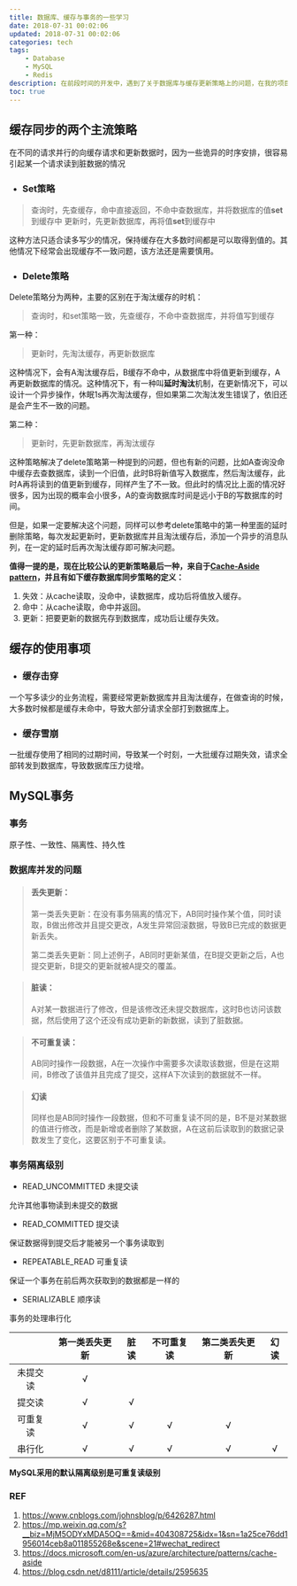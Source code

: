 ```yaml
---
title: 数据库、缓存与事务的一些学习
date: 2018-07-31 00:02:06
updated: 2018-07-31 00:02:06
categories: tech
tags: 
	- Database
	- MySQL
	- Redis
description: 在前段时间的开发中，遇到了关于数据库与缓存更新策略上的问题，在我的项目中可能不涉及多线程的高频读写和高一致性要求，但了解数据库的这些相关知识还是很有必要的。文中也包括一些数据库的事务隔离级别，缓存的一些使用等。
toc: true
---
```



## 缓存同步的两个主流策略

在不同的请求并行的向缓存请求和更新数据时，因为一些诡异的时序安排，很容易引起某一个请求读到脏数据的情况

* ### Set策略
> 查询时，先查缓存，命中直接返回，不命中查数据库，并将数据库的值**set**到缓存中
> 更新时，先更新数据库，再将值**set**到缓存中

这种方法只适合读多写少的情况，保持缓存在大多数时间都是可以取得到值的。其他情况下经常会出现缓存不一致问题，该方法还是需要慎用。

* ### Delete策略

Delete策略分为两种，主要的区别在于淘汰缓存的时机：
> 查询时，和set策略一致，先查缓存，不命中查数据库，并将值写到缓存

第一种：
> 更新时，先淘汰缓存，再更新数据库

这种情况下，会有A淘汰缓存后，B缓存不命中，从数据库中将值更新到缓存，A再更新数据库的情况。这种情况下，有一种叫**延时淘汰**机制，在更新情况下，可以设计一个异步操作，休眠1s再次淘汰缓存，但如果第二次淘汰发生错误了，依旧还是会产生不一致的问题。

第二种：
> 更新时，先更新数据库，再淘汰缓存

这种策略解决了delete策略第一种提到的问题，但也有新的问题，比如A查询没命中缓存去查数据库，读到一个旧值，此时B将新值写入数据库，然后淘汰缓存，此时A再将读到的值更新到缓存，同样产生了不一致。但此时的情况比上面的情况好很多，因为出现的概率会小很多，A的查询数据库时间是远小于B的写数据库的时间。

但是，如果一定要解决这个问题，同样可以参考delete策略中的第一种里面的延时删除策略，每次发起更新时，更新数据库并且淘汰缓存后，添加一个异步的消息队列，在一定的延时后再次淘汰缓存即可解决问题。

**值得一提的是，现在比较公认的更新策略最后一种，来自于[Cache-Aside pattern](https://docs.microsoft.com/en-us/azure/architecture/patterns/cache-aside)，并且有如下缓存数据库同步策略的定义：**
1. 失效：从cache读取，没命中，读数据库，成功后将值放入缓存。
2. 命中：从cache读取，命中并返回。
3. 更新：把要更新的数据先存到数据库，成功后让缓存失效。

## 缓存的使用事项

* ### 缓存击穿

一个写多读少的业务流程，需要经常更新数据库并且淘汰缓存，在做查询的时候，大多数时候都是缓存未命中，导致大部分请求全部打到数据库上。

* ### 缓存雪崩

一批缓存使用了相同的过期时间，导致某一个时刻，一大批缓存过期失效，请求全部转发到数据库，导致数据库压力徒增。

## MySQL事务

### 事务

原子性、一致性、隔离性、持久性

### 数据库并发的问题

>#### 丢失更新：
>第一类丢失更新：在没有事务隔离的情况下，AB同时操作某个值，同时读取，B做出修改并且提交更改，A发生异常回滚数据，导致B已完成的数据更新丢失。
>
>第二类丢失更新：同上述例子，AB同时更新某值，在B提交更新之后，A也提交更新，B提交的更新就被A提交的覆盖。


>#### 脏读：
>A对某一数据进行了修改，但是该修改还未提交数据库，这时B也访问该数据，然后使用了这个还没有成功更新的新数据，读到了脏数据。

>#### 不可重复读：
>AB同时操作一段数据，A在一次操作中需要多次读取该数据，但是在这期间，B修改了该值并且完成了提交，这样A下次读到的数据就不一样。

>#### 幻读
>同样也是AB同时操作一段数据，但和不可重复读不同的是，B不是对某数据的值进行修改，而是新增或者删除了某数据，A在这前后读取到的数据记录数发生了变化，这要区别于不可重复读。

### 事务隔离级别
* READ_UNCOMMITTED 未提交读

允许其他事物读到未提交的数据

* READ_COMMITTED 提交读

保证数据得到提交后才能被另一个事务读取到

* REPEATABLE_READ 可重复读

保证一个事务在前后两次获取到的数据都是一样的

* SERIALIZABLE 顺序读

事务的处理串行化

||第一类丢失更新|脏读|不可重复读|第二类丢失更新|幻读|
|:---:|:---:|:---:|:---:|:---:|:---:|
|未提交读|√|||||
|提交读|√|√||||
|可重复读|√|√|√|√||
|串行化|√|√|√|√|√|

**MySQL采用的默认隔离级别是可重复读级别**

### REF
1. https://www.cnblogs.com/johnsblog/p/6426287.html
2. https://mp.weixin.qq.com/s?__biz=MjM5ODYxMDA5OQ==&mid=404308725&idx=1&sn=1a25ce76dd1956014ceb8a011855268e&scene=21#wechat_redirect
3. https://docs.microsoft.com/en-us/azure/architecture/patterns/cache-aside
4. https://blog.csdn.net/d8111/article/details/2595635